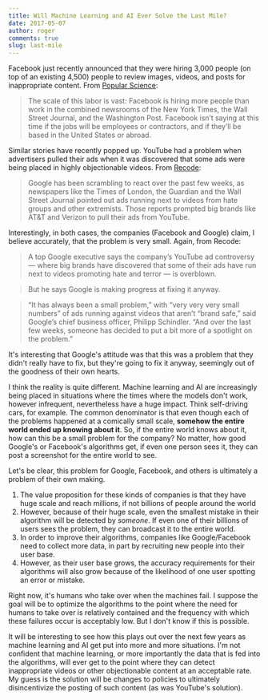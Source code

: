 ```yaml
---
title: Will Machine Learning and AI Ever Solve the Last Mile?
date: 2017-05-07
author: roger
comments: true
slug: last-mile
---
```


Facebook just recently announced that they were hiring 3,000 people (on top of an existing 4,500) people to review images, videos, and posts for inappropriate content. From [Popular Science](http://www.popsci.com/Facebook-hiring-3000-content-monitors):

> The scale of this labor is vast: Facebook is hiring more people than work in the combined newsrooms of the New York Times, the Wall Street Journal, and the Washington Post. Facebook isn’t saying at this time if the jobs will be employees or contractors, and if they’ll be based in the United States or abroad. 

Similar stories have recently popped up. YouTube had a problem when advertisers pulled their ads when it was discovered that some ads were being placed in highly objectionable videos. From [Recode](https://www.recode.net/2017/4/3/15157654/google-youtube-advertising-controversy-interview-philipp-schindler):

> Google has been scrambling to react over the past few weeks, as newspapers like the Times of London, the Guardian and the Wall Street Journal pointed out ads running next to videos from hate groups and other extremists. Those reports prompted big brands like AT&T and Verizon to pull their ads from YouTube.

Interestingly, in both cases, the companies (Facebook and Google) claim, I believe accurately, that the problem is very small. Again, from Recode:

> A top Google executive says the company’s YouTube ad controversy — where big brands have discovered that some of their ads have run next to videos promoting hate and terror — is overblown.

> But he says Google is making progress at fixing it anyway.

> “It has always been a small problem,” with “very very very small numbers” of ads running against videos that aren’t “brand safe,” said Google’s chief business officer, Philipp Schindler. “And over the last few weeks, someone has decided to put a bit more of a spotlight on the problem.”

It's interesting that Google's attitude was that this was a problem that they didn't really have to fix, but they're going to fix it anyway, seemingly out of the goodness of their own hearts.

I think the reality is quite different. Machine learning and AI are increasingly being placed in situations where the times where the models don't work, however infrequent, nevertheless have a huge impact. Think self-driving cars, for example. The common denominator is that even though each of the problems happened at a comically small scale, **somehow the entire world ended up knowing about it**. So, if the entire world knows about it, how can this be a small problem for the company? No matter, how good Google's or Facebook's algorithms get, if even one person sees it, they can post a screenshot for the entire world to see. 

Let's be clear, this problem for Google, Facebook, and others is ultimately a problem of their own making. 

1. The value proposition for these kinds of companies is that they have huge scale and reach millions, if not billions of people around the world
2. However, because of their huge scale, even the smallest mistake in their algorithm will be detected by *someone*. If even one of their billions of users sees the problem, they can broadcast it to the entire world. 
3. In order to improve their algorithms, companies like Google/Facebook need to collect more data, in part by recruiting new people into their user base. 
4. However, as their user base grows, the accuracy requirements for their algorithms will also grow because of the likelihood of one user spotting an error or mistake. 

Right now, it's humans who take over when the machines fail. I suppose the goal will be to optimize the algorithms to the point where the need for humans to take over is relatively contained and the frequency with which these failures occur is acceptably low. But I don't know if this is possible. 

It will be interesting to see how this plays out over the next few years as machine learning and AI get put into more and more situations. I'm not confident that machine learning, or more importantly the data that is fed into the algorithms, will ever get to the point where they can detect inappropriate videos or other objectionable content at an acceptable rate. My guess is the solution will be changes to policies to ultimately disincentivize the posting of such content (as was YouTube's solution).
